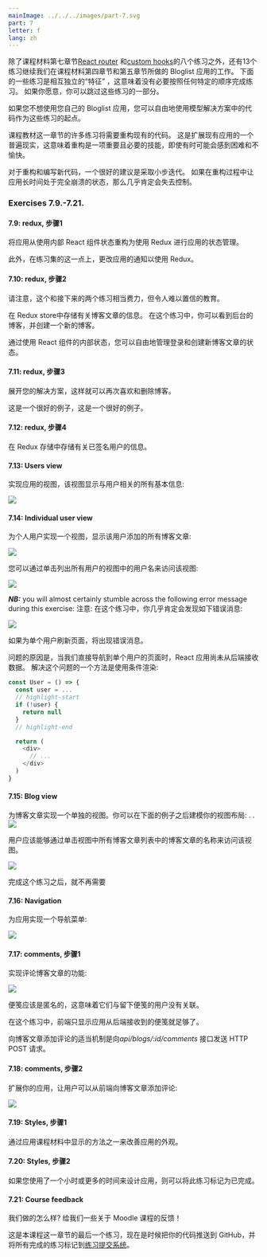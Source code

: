```yaml
---
mainImage: ../../../images/part-7.svg
part: 7
letter: f
lang: zh
---
```


<div class="content">


<!-- In addition to the eight exercises in the [React router](/zh/part7/react_router) and [custom hooks]() sections of this seventh part of the course material, there are 13 exercises that continue our work on the Bloglist application that we worked on in parts four and five of the course material. Some of the following exercises are "features" that are independent of one another, meaning that there is no need to finish the exercises in any particular order. You are free to skip over a part of the exercises if you wish to do so. -->
除了课程材料第七章节[React router](/zh/part7/react_router) 和[custom hooks]()的八个练习之外，还有13个练习继续我们在课程材料第四章节和第五章节所做的 Bloglist 应用的工作。 下面的一些练习是相互独立的“特征” ，这意味着没有必要按照任何特定的顺序完成练习。 如果你愿意，你可以跳过这些练习的一部分。

<!-- If you do not want to use your own Bloglist application, you are free to use the code from the model solution as a starting point for these exercises. -->
如果您不想使用您自己的 Bloglist 应用，您可以自由地使用模型解决方案中的代码作为这些练习的起点。

<!-- Many of the exercises in this part of the course material will require the refactoring of existing code. This is a common reality of extending existing applications, meaning that refactoring is an important and necessary skill even if it may feel difficult and unpleasant at times. -->
课程教材这一章节的许多练习将需要重构现有的代码。 这是扩展现有应用的一个普遍现实，这意味着重构是一项重要且必要的技能，即使有时可能会感到困难和不愉快。

<!-- One good piece of advice for both refactoring and writing new code is to take <i> baby steps</i>. Losing your sanity is almost guaranteed if you leave the application in a completely broken state for long periods of time while refactoring. -->
对于重构和编写新代码，一个很好的建议是采取小步迭代。 如果在重构过程中让应用长时间处于完全崩溃的状态，那么几乎肯定会失去控制。

</div>


<div class="tasks">


### Exercises 7.9.-7.21.
#### 7.9: redux, 步骤1
<!-- Refactor the application from using internal React component state to using Redux for the application's state management. -->
将应用从使用内部 React 组件状态重构为使用 Redux 进行应用的状态管理。

<!-- Additionally, change the application's notifications to use Redux at this point of the exercise set. -->
此外，在练习集的这一点上，更改应用的通知以使用 Redux。

#### 7.10: redux, 步骤2
<!-- _Note_ that this and the next two exercises are quite laborious but incredibly educational. -->
请注意，这个和接下来的两个练习相当费力，但令人难以置信的教育。

<!-- Store the information about blog posts in the Redux store. In this exercise it is enought that you can see the blogs in backend and create a new blog. -->
在 Redux store中存储有关博客文章的信息。 在这个练习中，你可以看到后台的博客，并创建一个新的博客。

<!-- You are free to manage the state for logging in and creating new blog posts by using the internal state of React components. -->
通过使用 React 组件的内部状态，您可以自由地管理登录和创建新博客文章的状态。

#### 7.11: redux, 步骤3
<!-- Expand your solution so that it is again possible to like and delete a blog. -->
展开您的解决方案，这样就可以再次喜欢和删除博客。

<!-- Laajenna ratkaisua siten, että blogien liketys ja poisto toimivat. -->
这是一个很好的例子，这是一个很好的例子。

#### 7.12: redux, 步骤4
<!-- Store the information about the signed in user in the Redux store. -->
在 Redux 存储中存储有关已签名用户的信息。

#### 7.13: Users view
<!-- Implement a view to the application that displays all of the basic information related to users: -->
实现应用的视图，该视图显示与用户相关的所有基本信息:

![](../../images/7/41.png)


#### 7.14: Individual user view
<!-- Implement a view for individual users, that displays all of the blog posts added by that user: -->
为个人用户实现一个视图，显示该用户添加的所有博客文章:

![](../../images/7/44.png)


<!-- You can access the view by clicking the name of the user in the view that lists all users: -->
您可以通过单击列出所有用户的视图中的用户名来访问该视图:

![](../../images/7/43.png)


<i>**NB:**</i> you will almost certainly stumble across the following error message during this exercise:
注意: 在这个练习中，你几乎肯定会发现如下错误消息:

![](../../images/7/42ea.png)


<!-- The error message will occur if you refresh the page for an individual user. -->
如果为单个用户刷新页面，将出现错误消息。

<!-- The cause of the issue is that when we navigate directly to the page of an individual user, the React application has not yet received the data from the backend. One solution for fixing the problem is to use conditional rendering: -->
问题的原因是，当我们直接导航到单个用户的页面时，React 应用尚未从后端接收数据。 解决这个问题的一个方法是使用条件渲染:

```js
const User = () => {
  const user = ...
  // highlight-start
  if (!user) {
    return null
  }
  // highlight-end

  return (
    <div>
      // ...
    </div>
  )
}
```

#### 7.15: Blog view
<!-- Implement a separate view for blog posts. You can model the layout of your view after the following example: -->
为博客文章实现一个单独的视图。你可以在下面的例子之后建模你的视图布局:
.
.
![](../../images/7/45.png)


<!-- Users should be able to access the view by clicking the name of the blog post in the view that lists of all of the blog posts. -->
用户应该能够通过单击视图中所有博客文章列表中的博客文章的名称来访问该视图。

![](../../images/7/46.png)


<!-- After you're done with this exercise, the functionality that was implemented in exercise 5.6 is no longer necessary. Clicking a blog post no longer needs to expand the item in the list and display the details of the blog post. -->
完成这个练习之后，就不再需要

#### 7.16: Navigation
<!-- Implement a navigation menu for the application: -->
为应用实现一个导航菜单:

![](../../images/7/47.png)


#### 7.17: comments, 步骤1
<!-- Implement the functionality for commenting on blog posts: -->
实现评论博客文章的功能:

![](../../images/7/48.png)


<!-- Comments should be anonymous, meaning that they are not associated to the user who left the comment. -->
便笺应该是匿名的，这意味着它们与留下便笺的用户没有关联。

<!-- In this exercise it is enough for the frontend to only display the comments that the application receives from the backend. -->
在这个练习中，前端只显示应用从后端接收到的便笺就足够了。

<!-- An appropriate mechanism for adding comments to a blog post would be an HTTP POST request to the <i>api/blogs/:id/comments</i> endpoint. -->
向博客文章添加评论的适当机制是向<i>api/blogs/:id/comments</i>  接口发送 HTTP POST 请求。

#### 7.18: comments, 步骤2
<!-- Extend your application so that users can add comments to blog posts from the frontend: -->
扩展你的应用，让用户可以从前端向博客文章添加评论:

![](../../images/7/49.png)


#### 7.19: Styles, 步骤1
<!-- Improve the appearance of your application by applying one of the methods shown in the course material. -->
通过应用课程材料中显示的方法之一来改善应用的外观。

#### 7.20: Styles, 步骤2
<!-- You can mark this exercise as finished if you use an hour or more for styling your application. -->
如果您使用了一个小时或更多的时间来设计应用，则可以将此练习标记为已完成。

#### 7.21: Course feedback
<!-- How did we do? Give us some feedback for the course in Moodle! -->
我们做的怎么样? 给我们一些关于 Moodle 课程的反馈！

<!-- This was the last exercise for this part of the course and it's time to push your code to GitHub and mark all of your finished exercises to the [exercise submission system](https://studies.cs.helsinki.fi/stats/courses/fullstackopen). -->
这是本课程这一章节的最后一个练习，现在是时候把你的代码推送到 GitHub，并将所有完成的练习标记到[练习提交系统](https://studies.cs.helsinki.fi/stats/courses/fullstackopen)。

</div>

